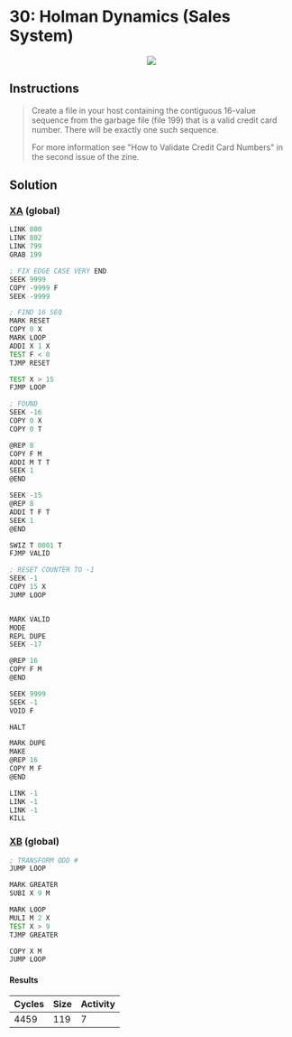 # 30: Holman Dynamics (Sales System)

<div align="center"><img src="EXAPUNKS - Holman Dynamics (4459, 119, 7, 2022-12-05-19-38-24).gif" /></div>

## Instructions
> Create a file in your host containing the contiguous 16-value sequence from the garbage file (file 199) that is a valid credit card number. There will be exactly one such sequence.
> 
> For more information see "How to Validate Credit Card Numbers" in the second issue of the zine.

## Solution

### [XA](XA.exa) (global)
```asm
LINK 800
LINK 802
LINK 799
GRAB 199

; FIX EDGE CASE VERY END
SEEK 9999
COPY -9999 F
SEEK -9999

; FIND 16 SEQ
MARK RESET
COPY 0 X
MARK LOOP
ADDI X 1 X
TEST F < 0
TJMP RESET

TEST X > 15
FJMP LOOP

; FOUND
SEEK -16
COPY 0 X
COPY 0 T

@REP 8
COPY F M
ADDI M T T
SEEK 1
@END

SEEK -15
@REP 8
ADDI T F T
SEEK 1
@END

SWIZ T 0001 T
FJMP VALID

; RESET COUNTER TO -1
SEEK -1
COPY 15 X
JUMP LOOP


MARK VALID
MODE
REPL DUPE
SEEK -17

@REP 16
COPY F M
@END

SEEK 9999
SEEK -1
VOID F

HALT

MARK DUPE
MAKE
@REP 16
COPY M F
@END

LINK -1
LINK -1
LINK -1
KILL
```

### [XB](XB.exa) (global)
```asm
; TRANSFORM ODD #
JUMP LOOP

MARK GREATER
SUBI X 9 M

MARK LOOP
MULI M 2 X
TEST X > 9
TJMP GREATER

COPY X M
JUMP LOOP
```

#### Results
| Cycles | Size | Activity |
|--------|------|----------|
| 4459   | 119  | 7        |
